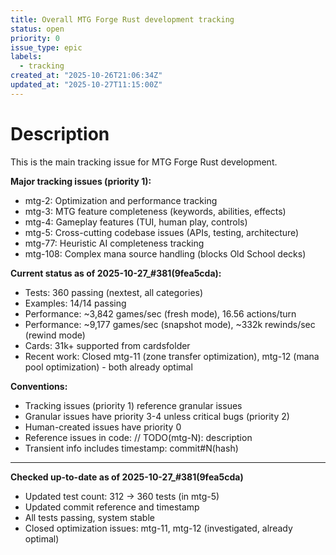 ```yaml
---
title: Overall MTG Forge Rust development tracking
status: open
priority: 0
issue_type: epic
labels:
  - tracking
created_at: "2025-10-26T21:06:34Z"
updated_at: "2025-10-27T11:15:00Z"
---
```


# Description

This is the main tracking issue for MTG Forge Rust development.

**Major tracking issues (priority 1):**
- mtg-2: Optimization and performance tracking
- mtg-3: MTG feature completeness (keywords, abilities, effects)
- mtg-4: Gameplay features (TUI, human play, controls)
- mtg-5: Cross-cutting codebase issues (APIs, testing, architecture)
- mtg-77: Heuristic AI completeness tracking
- mtg-108: Complex mana source handling (blocks Old School decks)

**Current status as of 2025-10-27_#381(9fea5cda):**
- Tests: 360 passing (nextest, all categories)
- Examples: 14/14 passing
- Performance: ~3,842 games/sec (fresh mode), 16.56 actions/turn
- Performance: ~9,177 games/sec (snapshot mode), ~332k rewinds/sec (rewind mode)
- Cards: 31k+ supported from cardsfolder
- Recent work: Closed mtg-11 (zone transfer optimization), mtg-12 (mana pool optimization) - both already optimal

**Conventions:**
- Tracking issues (priority 1) reference granular issues
- Granular issues have priority 3-4 unless critical bugs (priority 2)
- Human-created issues have priority 0
- Reference issues in code: // TODO(mtg-N): description
- Transient info includes timestamp: commit#N(hash)

---
**Checked up-to-date as of 2025-10-27_#381(9fea5cda)**
- Updated test count: 312 → 360 tests (in mtg-5)
- Updated commit reference and timestamp
- All tests passing, system stable
- Closed optimization issues: mtg-11, mtg-12 (investigated, already optimal)
